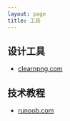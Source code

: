 ```yaml
---
layout: page
title: 工具
---
```


## 设计工具
* [clearnpng.com](https://www.cleanpng.com/)

## 技术教程
* [runoob.com](https://www.runoob.com/)